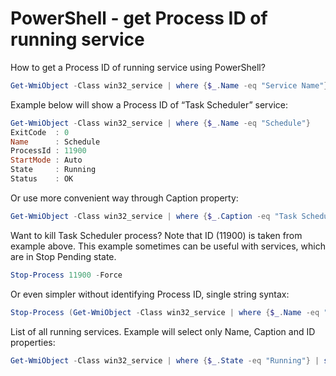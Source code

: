 # PowerShell - get Process ID of running service

How to get a Process ID of running service using PowerShell?

```powershell
Get-WmiObject -Class win32_service | where {$_.Name -eq "Service Name"}
```

Example below will show a Process ID of “Task Scheduler” service:

```powershell
Get-WmiObject -Class win32_service | where {$_.Name -eq "Schedule"}
ExitCode  : 0
Name      : Schedule
ProcessId : 11900
StartMode : Auto
State     : Running
Status    : OK
```

Or use more convenient way through Caption property:

```powershell
Get-WmiObject -Class win32_service | where {$_.Caption -eq "Task Scheduler"}
```

Want to kill Task Scheduler process? Note that ID (11900) is taken from example above. This example sometimes can be useful with services, which are in Stop Pending state.

```powershell
Stop-Process 11900 -Force
```

Or even simpler without identifying Process ID, single string syntax:

```powershell
Stop-Process (Get-WmiObject -Class win32_service | where {$_.Name -eq "Schedule"}).ProcessID -Force
```

List of all running services. Example will select only Name, Caption and ID properties:

```powershell
Get-WmiObject -Class win32_service | where {$_.State -eq "Running"} | select Name,Caption,ProcessID
```